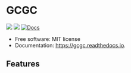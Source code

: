 # GCGC

[![](https://img.shields.io/pypi/v/gcgc.svg)](https://pypi.python.org/pypi/gcgc)
[![](https://img.shields.io/travis/tshauck/gcgc.svg)](https://travis-ci.org/tshauck/gcgc)
[![Docs](https://readthedocs.org/projects/gcgc/badge/?version=latest)](https://gcgc.readthedocs.io/en/latest/?badge=latest)

- Free software: MIT license
- Documentation: https://gcgc.readthedocs.io.

## Features
